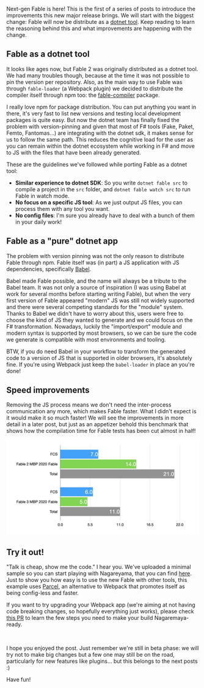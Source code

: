 Next-gen Fable is here! This is the first of a series of posts to introduce the improvements this new major release brings. We will start with the biggest change: Fable will now be distribute as a [dotnet tool](https://docs.microsoft.com/en-us/dotnet/core/tools/global-tools). Keep reading to learn the reasoning behind this and what improvements are happening with the change.

## Fable as a dotnet tool

It looks like ages now, but Fable 2 was originally distributed as a dotnet tool. We had many troubles though, because at the time it was not possible to pin the version per repository. Also, as the main way to use Fable was through `fable-loader` (a Webpack plugin) we decided to distribute the compiler itself through npm too: the [fable-compiler](https://www.npmjs.com/package/fable-compiler) package.

I really love npm for package distribution. You can put anything you want in there, it's very fast to list new versions and testing local development packages is quite easy. But now the dotnet team has finally fixed the problem with version-pinning and given that most of F# tools (Fake, Paket, Femto, Fantomas...) are integrating with the dotnet sdk, it makes sense for us to follow the same path. This reduces the cognitive load for the user as you can remain within the dotnet ecosystem while working in F# and move to JS with the files that have been already generated.

These are the guidelines we've followed while porting Fable as a dotnet tool:

* **Similar experience to dotnet SDK**: So you write `dotnet fable src` to compile a project in the `src` folder, and `dotnet fable watch src` to run Fable in watch mode.
* **No focus on a specific JS tool**: As we just output JS files, you can process them with any tool you want.
* **No config files**: I'm sure you already have to deal with a bunch of them in your daily work!


## Fable as a "pure" dotnet app

The problem with version pinning was not the only reason to distribute Fable through npm. Fable itself was (in part) a JS application with JS dependencies, specifically [Babel](https://babeljs.io/).

Babel made Fable possible, and the name will always be a tribute to the Babel team. It was not only a source of inspiration (I was using Babel at work for several months before starting writing Fable), but when the very first version of Fable appeared "modern" JS was still not widely supported and there were several competing standards for the "module" system. Thanks to Babel we didn't have to worry about this, users were free to choose the kind of JS they wanted to generate and we could focus on the F# transformation. Nowadays, luckily the "import/export" module and modern syntax is supported by most browsers, so we can be sure the code we generate is compatible with most environments and tooling.

BTW, if you do need Babel in your workflow to transform the generated code to a version of JS that is supported in older browsers, it's absolutely fine. If you're using Webpack just keep the `babel-loader` in place an you're done!

## Speed improvements

Removing the JS process means we don't need the inter-process communication any more, which makes Fable faster. What I didn't expect is it would make it so much faster! We will see the improvements in more detail in a later post, but just as an appetizer behold this benchmark that shows how the compilation time for Fable tests has been cut almost in half!

![Benchmark](/img/blog/benchmark1.jpg)

## Try it out!

"Talk is cheap, show me the code." I hear you. We've uploaded a minimal sample so you can start playing with Nagareyama, that you can find [here](https://github.com/fable-compiler/fable3-samples/tree/main/minimal). Just to show you how easy is to use the new Fable with other tools, this example uses [Parcel](https://parceljs.org/), an alternative to Webpack that promotes itself as being config-less and faster.

If you want to try upgrading your Webpack app (we're aiming at not having code breaking changes, so hopefully everything just works), please check [this PR](https://github.com/MangelMaxime/fulma-demo/pull/43) to learn the few steps you need to make your build Nagaremaya-ready.

<br />

I hope you enjoyed the post. Just remember we're still in beta phase: we will try not to make big changes but a few one may still be on the road, particularly for new features like plugins... but this belongs to the next posts :)

Have fun!
